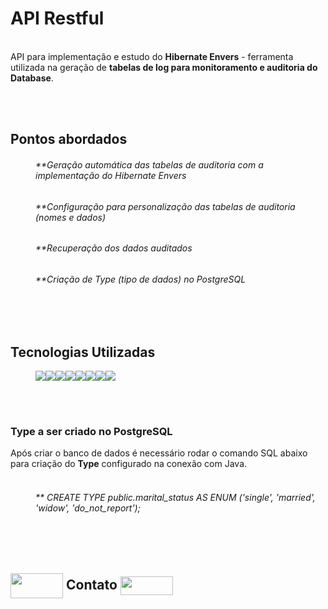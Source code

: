 
<h1>API Restful</h1>
<br>
<span style = padding-left:40">
	API para implementação e estudo do <span><b> Hibernate Envers</b></span> - ferramenta utilizada na geração de <b>tabelas de log para monitoramento e auditoria do Database</b>.
</span>

<br><br>

<h2>Pontos abordados</h2>

<div style = "padding-left:40">
	<h6> **Geração automática das tabelas de auditoria com a implementação do Hibernate Envers</h6>
	<h6> **Configuração para personalização das tabelas de auditoria (nomes e dados)</h6>
	<h6> **Recuperação dos dados auditados</h6>
	<h6> **Criação de Type (tipo de dados) no PostgreSQL</h6>
</div>

<br><br>

<h2>Tecnologias Utilizadas</h2>

<div style = "display:flex; padding-left:40"; justify-content: space-evenly">
	<img  src="https://img.shields.io/badge/Java-ED8B00?style=for-the-badge&logo=java&logoColor=white">
	<img  src="https://img.shields.io/badge/Spring-6DB33F?style=for-the-badge&logo=spring&logoColor=white">
	<img  src="https://img.shields.io/badge/Hibernate-59666C?style=for-the-badge&logo=Hibernate&logoColor=white">
	<img  src="https://img.shields.io/badge/apache_maven-C71A36?style=for-the-badge&logo=apachemaven&logoColor=white">
	<img  src="https://img.shields.io/badge/PostgreSQL-316192?style=for-the-badge&logo=postgresql&logoColor=white">
	<img  src="https://img.shields.io/badge/Postman-FF6C37?style=for-the-badge&logo=Postman&logoColor=white">
	<img  src="https://img.shields.io/badge/json-5E5C5C?style=for-the-badge&logo=json&logoColor=white">
	<img  src="https://img.shields.io/badge/Git-F05032?style=for-the-badge&logo=git&logoColor=white">
</div>

<br><br>

<h3>Type a ser criado no PostgreSQL</h3>
<span style = padding-left:40">
	Após criar o banco de dados é necessário rodar o comando SQL abaixo para criação do <b>Type</b> configurado na conexão com Java.
</span>

<br>

<span style = "padding-left:40">
	<h6 style = "padding-left:40">** CREATE TYPE public.marital_status AS ENUM ('single', 'married', 'widow', 'do_not_report'); </h6>
</span>



<br><br>
<h2> <img align="center" width="84" height="40" src="https://raw.githubusercontent.com/TheDudeThatCode/TheDudeThatCode/master/Assets/Handshake.gif"> Contato
<a href="https://www.linkedin.com/in/alexfogazzi/"><img align="center" width="84" height="30" src="https://img.shields.io/badge/Alex-0077B5?style=for-the-badge&logo=linkedin&logoColor=white"></a>


